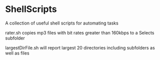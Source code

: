 # ShellScripts

A collection of useful shell scripts for automating tasks

rater.sh copies mp3 files with bit rates greater than 160kbps to a Selects subfolder

largestDirFile.sh will report largest 20 directories including subfolders as well as files










